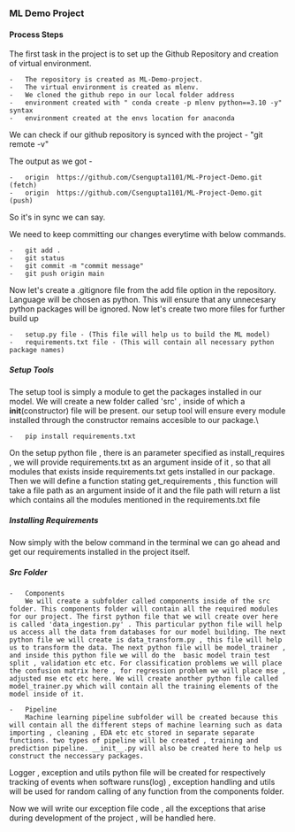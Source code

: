 ### ML Demo Project

#### Process Steps

The first task in the project is to set up the Github Repository and creation of virtual environment. 

    -   The repository is created as ML-Demo-project.
    -   The virtual environment is created as mlenv.
    -   We cloned the github repo in our local folder address
    -   environment created with " conda create -p mlenv python==3.10 -y" syntax
    -   environment created at the envs location for anaconda

We can check if our github repository is synced with the project - "git remote -v"

The output as we got - 

    -   origin  https://github.com/Csengupta1101/ML-Project-Demo.git (fetch)
    -   origin  https://github.com/Csengupta1101/ML-Project-Demo.git (push)

So it's in sync we can say. 

We need to keep committing our changes everytime with below commands.

    -   git add .
    -   git status
    -   git commit -m "commit message"
    -   git push origin main

Now let's create a .gitignore file from the add file option in the repository. Language will be chosen as python. This will ensure that any unnecesary python packages will be ignored.
Now let's create two more files for further build up 

    -   setup.py file - (This file will help us to build the ML model)
    -   requirements.txt file - (This will contain all necessary python package names)

##### Setup Tools

The setup tool is simply a module to get the packages installed in our model. We will create a new folder called 'src' , inside of which a __init__(constructor) file will be present. our setup tool will ensure every module installed through the constructor remains accesible to our package.\

    -   pip install requirements.txt

On the setup python file , there is an parameter specified as install_requires , we will provide requirements.txt as an argument inside of it , so that all modules that exists inside requirements.txt gets installed in our package. Then we will define a function stating get_requirements , this function will take a file path as an argument inside of it and the file path will return a list which contains all the modules mentioned in the requirements.txt file

##### Installing Requirements

Now simply with the below command in the terminal we can go ahead and get our requirements installed in the project itself.

##### Src Folder 

    -   Components
        We will create a subfolder called components inside of the src folder. This components folder will contain all the required modules for our project. The first python file that we will create over here is called 'data_ingestion.py' . This particular python file will help us access all the data from databases for our model building. The next python file we will create is data_transform.py , this file will help us to transform the data. The next python file will be model_trainer , and inside this python file we will do the  basic model train test split , validation etc etc. For classification problems we will place the confusion matrix here , for regression problem we will place mse , adjusted mse etc etc here. We will create another python file called model_trainer.py which will contain all the training elements of the model inside of it.

    -   Pipeline
        Machine learning pipeline subfolder will be created because this will contain all the different steps of machine learning such as data importing , cleaning , EDA etc etc stored in separate separate functions. two types of pipeline will be created , training and prediction pipeline. __init__.py will also be created here to help us construct the neccessary packages.

Logger , exception and utils python file will be created for respectively tracking of events when software runs(log) , exception handling and utils will be used for random calling of any function from the components folder.

Now we will write our exception file code , all the exceptions that arise during development of the project , will be handled here.

